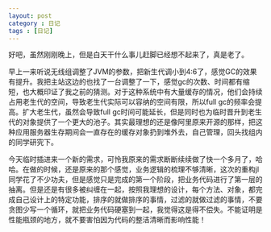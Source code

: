 ```yaml
---
layout: post
category : 日记
tags : [日记]
---
```

好吧，虽然刚刚晚上，但是白天干什么事儿赶脚已经想不起来了，真是老了。

早上一来听说无线组调整了JVM的参数，把新生代调小到4:6了，感觉GC的效果有提升。我把主站这边的也找了一台调整了一下，感觉gc的次数、时间都有缩短，也大概印证了我之前的猜测。对于这种系统中有大量缓存的情况，他们会持续占用老生代的空间，导致老生代实际可以容纳的空间有限，所以full gc的频率会提高。扩大老生代，虽然会导致full gc时间可能延长，但是同时也为临时晋升到老生代的对象提供了一个更大的池子。其实最理想的还是像阿里原来开源的那样，把这种应用服务器生存期间会一直存在的缓存对象扔到堆外去，自己管理，回头找组内的同学研究下。

今天临时插进来一个新的需求，可怜我原来的需求断断续续做了快一个多月了，哈哈。在做的时候，还是原来的那个感觉，业务逻辑的梳理不够清晰，这次的重构jl同学花了不少功夫，但是感觉只是完成的第一个阶段，把业务代码进行了第一层的抽离。但是还是有很多被纠缠在一起，按照我理想的设计，每个方法、对象，都完成自己设计上的特定功能，排序的就做排序的事情，过滤的就做过滤的事情，不要贪图少写一个循环，就把业务代码硬塞到一起，我觉得这是得不偿失。不能证明是性能瓶颈的地方，就不要害怕因为代码的整洁清晰而影响性能！
